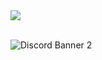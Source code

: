 <img src="https://discord.c99.nl/widget/theme-3/654377768473067530.png" data-canonical-src="https://discord.c99.nl/widget/theme-3/654377768473067530.png" style="max-width:100%;">
     </a>
</p>

<br>
<img src="https://discordapp.com/api/guilds/821878958621458464/widget.png?style=banner2" alt="Discord Banner 2"/>
